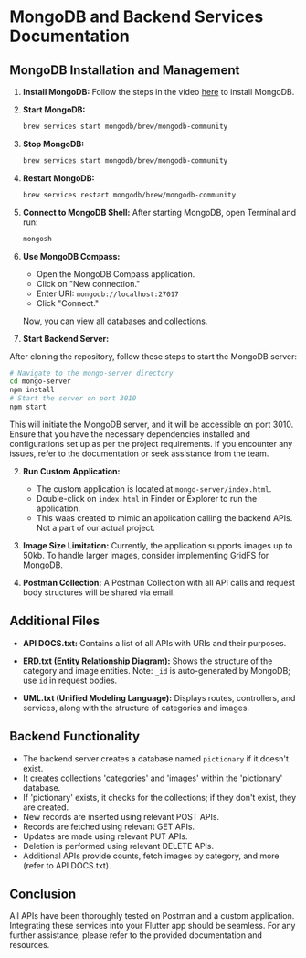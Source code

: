 # MongoDB and Backend Services Documentation

## MongoDB Installation and Management

1. **Install MongoDB:**
   Follow the steps in the video [here](https://www.youtube.com/watch?v=MyIiM7z_j_Y) to install MongoDB.

2. **Start MongoDB:**
   ```bash
   brew services start mongodb/brew/mongodb-community
   ```

3. **Stop MongoDB:**
   ```bash
   brew services start mongodb/brew/mongodb-community
   ```

4. **Restart MongoDB:**
   ```bash
   brew services restart mongodb/brew/mongodb-community
   ```

5. **Connect to MongoDB Shell:**
   After starting MongoDB, open Terminal and run:
   ```bash
   mongosh
   ```

6. **Use MongoDB Compass:**
   - Open the MongoDB Compass application.
   - Click on "New connection."
   - Enter URI: `mongodb://localhost:27017`
   - Click "Connect."

   Now, you can view all databases and collections.

1. **Start Backend Server:**

After cloning the repository, follow these steps to start the MongoDB server:

```bash
# Navigate to the mongo-server directory
cd mongo-server
npm install
# Start the server on port 3010
npm start
```

This will initiate the MongoDB server, and it will be accessible on port 3010. Ensure that you have the necessary dependencies installed and configurations set up as per the project requirements. If you encounter any issues, refer to the documentation or seek assistance from the team.

2. **Run Custom Application:**
   - The custom application is located at `mongo-server/index.html`.
   - Double-click on `index.html` in Finder or Explorer to run the application.
   - This waas created to mimic an application calling the backend APIs. Not a part of our actual project.

3. **Image Size Limitation:**
   Currently, the application supports images up to 50kb. To handle larger images, consider implementing GridFS for MongoDB.

4. **Postman Collection:**
   A Postman Collection with all API calls and request body structures will be shared via email.

## Additional Files

- **API DOCS.txt:**
  Contains a list of all APIs with URIs and their purposes.

- **ERD.txt (Entity Relationship Diagram):**
  Shows the structure of the category and image entities. Note: `_id` is auto-generated by MongoDB; use `id` in request bodies.

- **UML.txt (Unified Modeling Language):**
  Displays routes, controllers, and services, along with the structure of categories and images.

## Backend Functionality

- The backend server creates a database named `pictionary` if it doesn't exist.
- It creates collections 'categories' and 'images' within the 'pictionary' database.
- If 'pictionary' exists, it checks for the collections; if they don't exist, they are created.
- New records are inserted using relevant POST APIs.
- Records are fetched using relevant GET APIs.
- Updates are made using relevant PUT APIs.
- Deletion is performed using relevant DELETE APIs.
- Additional APIs provide counts, fetch images by category, and more (refer to API DOCS.txt).

## Conclusion

All APIs have been thoroughly tested on Postman and a custom application. Integrating these services into your Flutter app should be seamless. For any further assistance, please refer to the provided documentation and resources.

